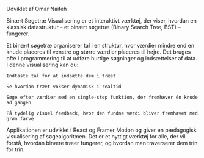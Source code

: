 Udviklet af Omar Naifeh

Binært Søgetræ Visualisering er et interaktivt værktøj, der viser, hvordan en klassisk datastruktur – et binært søgetræ (Binary Search Tree, BST) – fungerer.

Et binært søgetræ organiserer tal i en struktur, hvor værdier mindre end en knude placeres til venstre og større værdier placeres til højre. Det bruges ofte i programmering til at udføre hurtige søgninger og indsættelser af data.
I denne visualisering kan du:

    Indtaste tal for at indsætte dem i træet

    Se hvordan træet vokser dynamisk i realtid

    Søge efter værdier med en single-step funktion, der fremhæver én knude ad gangen

    Få tydelig visuel feedback, hvor den fundne værdi bliver fremhævet med grøn farve

Applikationen er udviklet i React og Framer Motion og giver en pædagogisk visualisering af søgealgoritmen. Det er et nyttigt værktøj for alle, der vil forstå, hvordan binære træer fungerer, og hvordan man traverserer dem trin for trin.